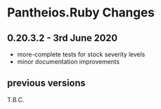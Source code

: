 # **Pantheios.Ruby** Changes

## 0.20.3.2 - 3rd June 2020

* more-complete tests for stock severity levels
* minor documentation improvements

## previous versions

T.B.C.

